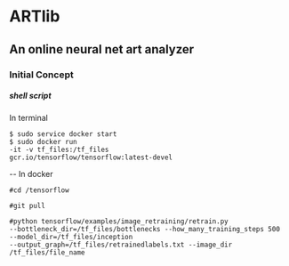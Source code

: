 # ARTlib

## An online neural net art analyzer

### Initial Concept


##### shell script  
In terminal

<code>$ sudo service docker start</code><br>
<code>$ sudo docker run -it -v tf_files:/tf_files gcr.io/tensorflow/tensorflow:latest-devel</code><br>

-- In docker

<code>#cd /tensorflow</code><br>

<code>#git pull</code><br>

<code>#python tensorflow/examples/image_retraining/retrain.py --bottleneck_dir=/tf_files/bottlenecks --how_many_training_steps 500 --model_dir=/tf_files/inception --output_graph=/tf_files/retrainedlabels.txt --image_dir /tf_files/file_name</code><br>
